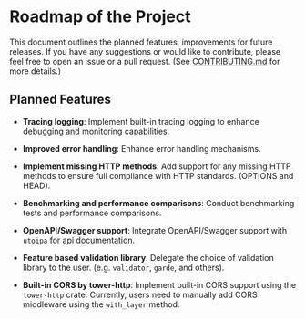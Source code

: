 # Roadmap of the Project

This document outlines the planned features, improvements for future releases. If you have any suggestions or would like to contribute, please feel free to open an issue or a pull request. (See [CONTRIBUTING.md](CONTRIBUTING.md) for more details.)

## Planned Features

- **Tracing logging**: Implement built-in tracing logging to enhance debugging and monitoring capabilities.

- **Improved error handling**: Enhance error handling mechanisms.

- **Implement missing HTTP methods**: Add support for any missing HTTP methods to ensure full compliance with HTTP standards. (OPTIONS and HEAD).

- **Benchmarking and performance comparisons**: Conduct benchmarking tests and performance comparisons.

- **OpenAPI/Swagger support**: Integrate OpenAPI/Swagger support with `utoipa` for api documentation.

- **Feature based validation library**: Delegate the choice of validation library to the user. (e.g. `validator`, `garde`, and others).

- **Built-in CORS by tower-http**: Implement built-in CORS support using the `tower-http` crate. Currently, users need to manually add CORS middleware using the `with_layer` method.
